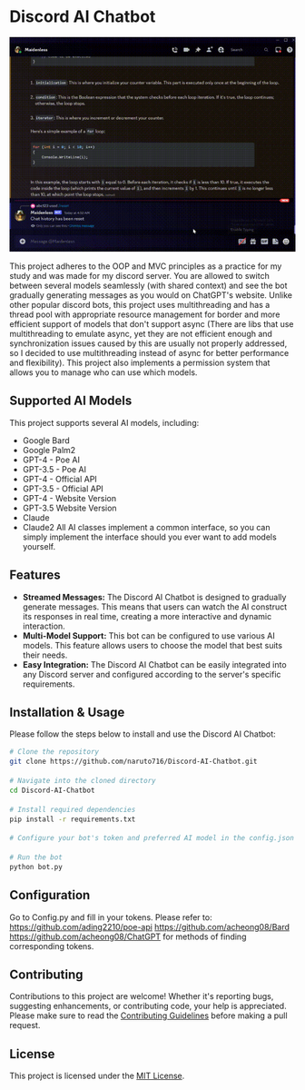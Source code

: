 # Discord AI Chatbot 
![](discord.gif)

This project adheres to the OOP and MVC principles as a practice for my study and was made for my discord server. You are allowed to switch between several models seamlessly (with shared context) and see the bot gradually generating messages as you would on ChatGPT's website. Unlike other popular discord bots, this project uses multithreading and has a thread pool with appropriate resource management for border and more efficient support of models that don't support async (There are libs that use multithreading to emulate async, yet they are not efficient enough and synchronization issues caused by this are usually not properly addressed, so I decided to use multithreading instead of async for better performance and flexibility). This project also implements a permission system that allows you to manage who can use which models.

## Supported AI Models
This project supports several AI models, including:
* Google Bard
* Google Palm2
* GPT-4 - Poe AI
* GPT-3.5 - Poe AI
* GPT-4 - Official API
* GPT-3.5 - Official API
* GPT-4 - Website Version
* GPT-3.5 Website Version
* Claude
* Claude2
All AI classes implement a common interface, so you can simply implement the interface should you ever want to add models yourself.

## Features
* **Streamed Messages:** The Discord AI Chatbot is designed to gradually generate messages. This means that users can watch the AI construct its responses in real time, creating a more interactive and dynamic interaction.
* **Multi-Model Support:** This bot can be configured to use various AI models. This feature allows users to choose the model that best suits their needs. 
* **Easy Integration:** The Discord AI Chatbot can be easily integrated into any Discord server and configured according to the server's specific requirements.

## Installation & Usage
Please follow the steps below to install and use the Discord AI Chatbot:
```bash
# Clone the repository
git clone https://github.com/naruto716/Discord-AI-Chatbot.git

# Navigate into the cloned directory
cd Discord-AI-Chatbot

# Install required dependencies
pip install -r requirements.txt

# Configure your bot's token and preferred AI model in the config.json file

# Run the bot
python bot.py
```
## Configuration
Go to Config.py and fill in your tokens. 
Please refer to:
https://github.com/ading2210/poe-api
https://github.com/acheong08/Bard
https://github.com/acheong08/ChatGPT
for methods of finding corresponding tokens.

## Contributing
Contributions to this project are welcome! Whether it's reporting bugs, suggesting enhancements, or contributing code, your help is appreciated. Please make sure to read the [Contributing Guidelines](CONTRIBUTING.md) before making a pull request.

## License
This project is licensed under the [MIT License](LICENSE.md).
